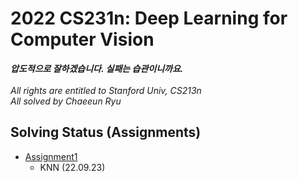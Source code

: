 # 2022 CS231n: Deep Learning for Computer Vision
***압도적으로 잘하겠습니다. 실패는 습관이니까요.***<br><br>
*All rights are entitled to Stanford Univ, CS213n*<br>
*All solved by Chaeeun Ryu*

## Solving Status (Assignments)

- [Assignment1](https://cs231n.github.io/assignments2022/assignment1/)
  - KNN (22.09.23)
